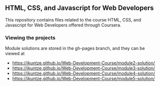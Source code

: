 ## HTML, CSS, and Javascript for Web Developers

This repository contains files related to the course HTML, CSS, and Javascript for Web Developers offered through Coursera. 

### Viewing the projects

Module solutions are stored in the gh-pages branch, and they can be viewed at
- https://jkuntze.github.io/Web-Development-Course/module2-solution/
- https://jkuntze.github.io/Web-Development-Course/module3-solution/
- https://jkuntze.github.io/Web-Development-Course/module4-solution/
- https://jkuntze.github.io/Web-Development-Course/module5-solution/
